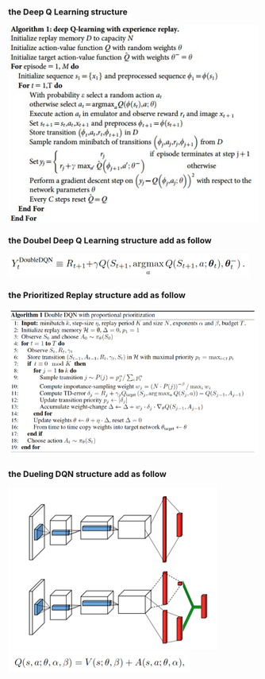 ### the Deep Q Learning structure
![](https://github.com/LeslieZhoa/My_RL_Learning/blob/master/DQN/img/Deep_Q-learning.jpg)
### the Doubel Deep Q Learning structure add as follow
![](https://github.com/LeslieZhoa/My_RL_Learning/blob/master/DQN/img/DoubleDQN.png)
### the Prioritized Replay structure add as follow
![](https://github.com/LeslieZhoa/My_RL_Learning/blob/master/DQN/img/Prioritized_Replay.png)
### the Dueling DQN structure add as follow
![](https://github.com/LeslieZhoa/My_RL_Learning/blob/master/DQN/img/duel.png)
![](https://github.com/LeslieZhoa/My_RL_Learning/blob/master/DQN/img/duel_function.png)